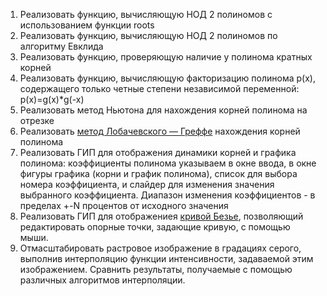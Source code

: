 1. Реализовать функцию, вычисляющую НОД 2 полиномов с использованием функции roots
2. Реализовать функцию, вычисляющую НОД 2 полиномов по алгоритму Евклида
3. Реализовать функцию, проверяющую наличие у полинома кратных корней 
4. Реализовать функцию, вычисляющую факторизацию полинома p(x), содержащего только четные степени независимой переменной: p(x)=g(x)*g(-x)
5. Реализовать метод Ньютона для нахождения корней полинома на отрезке
6. Реализовать [метод Лобачевского — Греффе](https://ru.wikipedia.org/wiki/%D0%9C%D0%B5%D1%82%D0%BE%D0%B4_%D0%9B%D0%BE%D0%B1%D0%B0%D1%87%D0%B5%D0%B2%D1%81%D0%BA%D0%BE%D0%B3%D0%BE_%E2%80%94_%D0%93%D1%80%D0%B5%D1%84%D1%84%D0%B5) нахождения корней полинома
7. Реализовать ГИП для отображения динамики корней и графика полинома: коэффициенты полинома указываем в окне ввода, в окне фигуры графика (корни и график полинома), список для выбора номера коэффициента, и слайдер для изменения значения выбранного коэффициента. Диапазон изменения коэффициентов - в пределах +-N процентов от исходного значения
8. Реализовать ГИП для отображениея [кривой Безье](https://ru.wikipedia.org/wiki/%D0%9A%D1%80%D0%B8%D0%B2%D0%B0%D1%8F_%D0%91%D0%B5%D0%B7%D1%8C%D0%B5), позволяющий редактировать опорные точки, задающие кривую, с помощью мыши.
9. Отмасштабировать растровое изображение в градациях серого, выполнив интерполяцию функции интенсивности, задаваемой этим изображением. Сравнить результаты, получаемые с помощью различных алгоритмов интерполяции.
